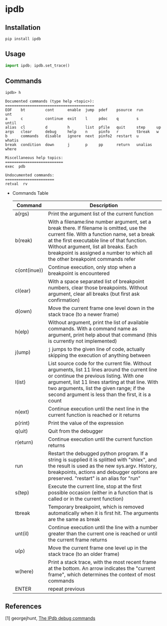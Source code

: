 # ipdb

## Installation

```shell
pip install ipdb
```

## Usage

```python
import ipdb; ipdb.set_trace()
```

## Commands

```
ipdb> h

Documented commands (type help <topic>):
========================================
EOF    bt         cont      enable  jump  pdef    psource  run      unt
a      c          continue  exit    l     pdoc    q        s        until
alias  cl         d         h       list  pfile   quit     step     up
args   clear      debug     help    n     pinfo   r        tbreak   w
b      commands   disable   ignore  next  pinfo2  restart  u        whatis
break  condition  down      j       p     pp      return   unalias  where

Miscellaneous help topics:
==========================
exec  pdb

Undocumented commands:
======================
retval  rv
```

* Commands Table

  | Command      | Description                              |
  | ------------ | ---------------------------------------- |
  | a(rgs)       | Print the argument list of the current function |
  | b(reak)      | With a filename:line number argument, set a break there. If filename is omitted, use the current file. With a function name, set a break at the first executable line of that function. Without argument, list all breaks. Each breakpoint is assigned a number to which all the other breakpoint commands refer |
  | c(ont(inue)) | Continue execution, only stop when a breakpoint is encountered |
  | cl(ear)      | With a space separated list of breakpoint numbers, clear those breakpoints. Without argument, clear all breaks (but first ask confirmation) |
  | d(own)       | Move the current frame one level down in the stack trace (to a newer frame) |
  | h(elp)       | Without argument, print the list of available commands. With a command name as argument, print help about that command (this is currently not implemented) |
  | j(ump)       | `j` jumps to the given line of code, actually skipping the execution of anything between |
  | l(ist)       | List source code for the current file. Without arguments, list 11 lines around the current line or continue the previous listing. With one argument, list 11 lines starting at that line. With two arguments, list the given range; if the second argument is less than the first, it is a count |
  | n(ext)       | Continue execution until the next line in the current function is reached or it returns |
  | p(rint)      | Print the value of the expression        |
  | q(uit)       | Quit from the debugger                   |
  | r(eturn)     | Continue execution until the current function returns |
  | run          | Restart the debugged python program. If a string is supplied it is splitted with "shlex", and the result is used as the new sys.argv. History, breakpoints, actions and debugger options are preserved. "restart" is an alias for "run" |
  | s(tep)       | Execute the current line, stop at the first possible occasion (either in a function that is called or in the current function) |
  | tbreak       | Temporary breakpoint, which is removed automatically when it is first hit. The arguments are the same as break |
  | unt(il)      | Continue execution until the line with a number greater than the current one is reached or until the current frame returns |
  | u(p)         | Move the current frame one level up in the stack trace (to an older frame) |
  | w(here)      | Print a stack trace, with the most recent frame at the bottom. An arrow indicates the "current frame", which determines the context of most commands |
  | ENTER        | repeat previous                          |

## References

[1] georgejhunt, [The IPdb debug commands](http://georgejhunt.com/olpc/pydebug/pydebug/ipdb.html)